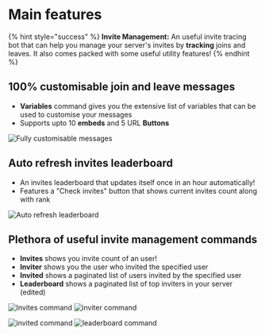 # Main features 

{% hint style="success" %}
**Invite Management:** An useful invite tracing bot that can help you manage your server's invites by **tracking** joins and leaves. It also comes packed with some useful utility features!
{% endhint %}

## **100% customisable join and leave messages**

* **Variables** command gives you the extensive list of variables that can be used to customise your messages
* Supports upto 10 **embeds** and 5 URL **Buttons**

![Fully customisable messages](https://i.imgur.com/kPQ2x4T.png) 

## **Auto refresh invites leaderboard**

* An invites leaderboard that updates itself once in an hour automatically!
* Features a "Check invites" button that shows current invites count along with rank

![Auto refresh leaderboard](https://i.imgur.com/75DfNfh.gif) 

## **Plethora of useful invite management commands**

* **Invites** shows you invite count of an user!
* **Inviter** shows you the user who invited the specified user
* **Invited** shows a paginated list of users invited by the specified user
* **Leaderboard** shows a paginated list of top inviters in your server (edited)

![Invites command](https://i.imgur.com/5UQ1KXM.png) ![inviter command](https://i.imgur.com/ZC6Cv1R.png)

![invited command](https://i.imgur.com/1BEYcru.png) ![leaderboard command](https://i.imgur.com/iqlDooM.png)
